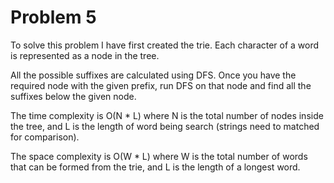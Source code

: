 # Problem 5

To solve this problem I have first created the trie.
Each character of a word is represented as a node in the tree.

All the possible suffixes are calculated using DFS.
Once you have the required node with the given prefix, run DFS on that
node and find all the suffixes below the given node.

The time complexity is O(N \* L) where N is the total number of nodes inside the
tree, and L is the length of word being search (strings need to matched for comparison).

The space complexity is O(W \* L) where W is the total number of words that
can be formed from the trie, and L is the length of a longest word.
